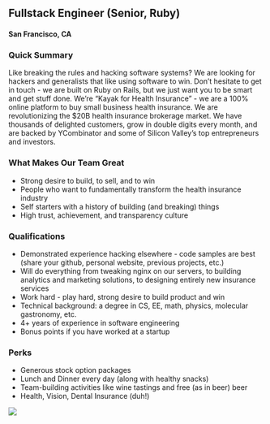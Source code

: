 ## Fullstack Engineer (Senior, Ruby)
#### San Francisco, CA

### Quick Summary
Like breaking the rules and hacking software systems? We are looking for hackers and generalists that like using software to win. Don’t hesitate to get in touch - we are built on Ruby on Rails, but we just want you to be smart and get stuff done. We’re “Kayak for Health Insurance” - we are a 100% online platform to buy small business health insurance. We are revolutionizing the $20B health insurance brokerage market. We have thousands of delighted customers, grow in double digits every month, and are backed by YCombinator and some of Silicon Valley’s top entrepreneurs and investors.

### What Makes Our Team Great
+	Strong desire to build, to sell, and to win
+	People who want to fundamentally transform the health insurance industry
+	Self starters with a history of building (and breaking) things
+	High trust, achievement, and transparency culture

### Qualifications
+	Demonstrated experience hacking elsewhere - code samples are best (share your github, personal website, previous projects, etc.)
+	Will do everything from tweaking nginx on our servers, to building analytics and marketing solutions, to designing entirely new insurance services
+	Work hard - play hard, strong desire to build product and win
+	Technical background: a degree in CS, EE, math, physics, molecular gastronomy, etc.
+	4+ years of experience in software engineering
+	Bonus points if you have worked at a startup

### Perks
+	Generous stock option packages
+	Lunch and Dinner every day (along with healthy snacks)
+	Team-building activities like wine tastings and free (as in beer) beer
+	Health, Vision, Dental Insurance (duh!)


[<img src="https://dabuttonfactory.com/button.png?t=Apply&f=Calibri-Bold&ts=24&tc=fff&tshs=1&tshc=000&hp=20&vp=8&c=5&bgt=gradient&bgc=3d85c6&ebgc=073763">](https://localhost:3000/users/auth/github?job_id=u2ltcgx5sw5zdxjlza-fullstack-engineer-senior-ruby/)
